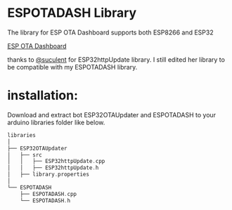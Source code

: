 # ESPOTADASH Library
The library for ESP OTA Dashboard supports both ESP8266 and ESP32

[ESP OTA Dashboard](https://github.com/ErfanDL/ESP_OTA_Dashboard)

thanks to [@suculent](https://github.com/suculent) for ESP32httpUpdate library. I still edited her library to be compatible with my ESPOTADASH library. 

# installation:
Download and extract bot ESP32OTAUpdater and ESPOTADASH to your arduino libraries folder like below.

```cpp
libraries
│
├── ESP32OTAUpdater
│   ├── src
│   │   ├── ESP32httpUpdate.cpp
│   │   ├── ESP32httpUpdate.h
│   ├── library.properties
│
└── ESPOTADASH
    ├── ESPOTADASH.cpp
    └── ESPOTADASH.h
`````

